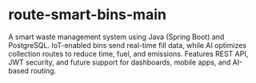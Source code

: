 # route-smart-bins-main
A smart waste management system using Java (Spring Boot) and PostgreSQL. IoT-enabled bins send real-time fill data, while AI optimizes collection routes to reduce time, fuel, and emissions. Features REST API, JWT security, and future support for dashboards, mobile apps, and AI-based routing.
